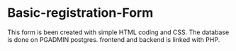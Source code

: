 # Basic-registration-Form
This form is been created with simple HTML coding and CSS. The database is done on PGADMIN postgres. frontend and backend is linked with PHP.  
